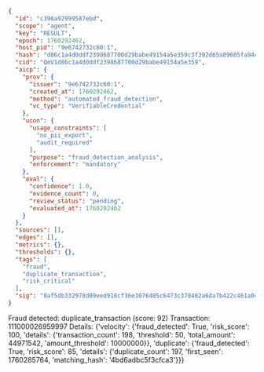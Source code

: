 ```json
{
  "id": "c396a92999587ebd",
  "scope": "agent",
  "key": "RESULT",
  "epoch": 1760292462,
  "host_pid": "9e6742732c60:1",
  "hash": "d86c1a4d0ddf2398687700d29babe49154a5e359c3f392d65a89605fa94c2b0f",
  "cid": "QmV1d86c1a4d0ddf2398687700d29babe49154a5e359",
  "aicp": {
    "prov": {
      "issuer": "9e6742732c60:1",
      "created_at": 1760292462,
      "method": "automated_fraud_detection",
      "vc_type": "VerifiableCredential"
    },
    "ucon": {
      "usage_constraints": [
        "no_pii_export",
        "audit_required"
      ],
      "purpose": "fraud_detection_analysis",
      "enforcement": "mandatory"
    },
    "eval": {
      "confidence": 1.0,
      "evidence_count": 0,
      "review_status": "pending",
      "evaluated_at": 1760292462
    }
  },
  "sources": [],
  "edges": [],
  "metrics": {},
  "thresholds": {},
  "tags": [
    "fraud",
    "duplicate_transaction",
    "risk_critical"
  ],
  "sig": "8af5db332978d89eed918cf36e3076405c6473c378482a6da7b422c461a0463e"
}
```

Fraud detected: duplicate_transaction (score: 92)
Transaction: 111000026959997
Details: {'velocity': {'fraud_detected': True, 'risk_score': 100, 'details': {'transaction_count': 198, 'threshold': 50, 'total_amount': 44971542, 'amount_threshold': 10000000}}, 'duplicate': {'fraud_detected': True, 'risk_score': 85, 'details': {'duplicate_count': 197, 'first_seen': 1760285764, 'matching_hash': '4bd6adbc5f3cfca3'}}}